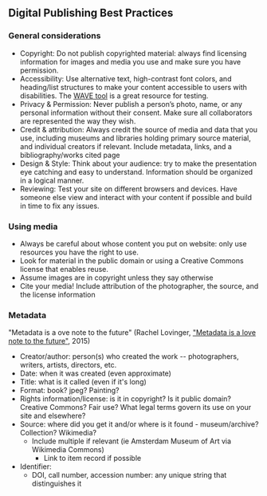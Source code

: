 ## Digital Publishing Best Practices

### General considerations

- Copyright​: Do not publish copyrighted material: always find licensing information for images and media you use and make sure you have permission. 
- Accessibility​: Use alternative text, high-contrast font colors, and heading/list structures to make your content accessible to users with disabilities. The [WAVE tool](https://wave.webaim.org/) is a great resource for testing.
- Privacy & Permission​: Never publish a person’s photo, name, or any personal information without  their consent. Make sure all collaborators are represented the way they wish.​
- Credit & attribution​: Always credit the source of media and data that you use, including museums and libraries holding primary source material, and individual creators if relevant. Include metadata, links, and a bibliography/works cited page
- Design & Style​: Think about your audience: try to make the presentation  eye catching and easy to understand. Information should be organized in a logical manner.​
- Reviewing​: Test your site on different browsers and devices. Have someone else view and interact with your content if possible and build in time to fix any issues.​


### Using media

- Always be careful about whose content you put on website: only use resources you have the right to use.​
- Look for material in the public domain or using a Creative Commons license that enables reuse. ​
- Assume images are in copyright unless they say otherwise
- Cite your media! Include attribution of the photographer, the source, and the license information​

### Metadata

"Metadata is a ove note to the future" (Rachel Lovinger, ["Metadata is a love note to the future"](https://www.slideshare.net/slideshow/metadata-is-a-love-note-to-the-future/48531570), 2015)

- Creator/author: person(s) who created the work -- photographers, writers, artists, directors, etc.
- Date: when it was created (even approximate)
- Title: what is it called (even if it's long)
- Format: book? jpeg? Painting?
- Rights information/license: is it in copyright? Is it public domain? Creative Commons? Fair use? What legal terms govern its use on your site and elsewhere?
- Source: where did you get it and/or where is it found - museum/archive? Collection? Wikimedia? 
  - Include multiple if relevant (ie Amsterdam Museum of Art via Wikimedia Commons)
    - Link to item record if possible
- Identifier: 
  - DOI, call number, accession number: any unique string that distinguishes it